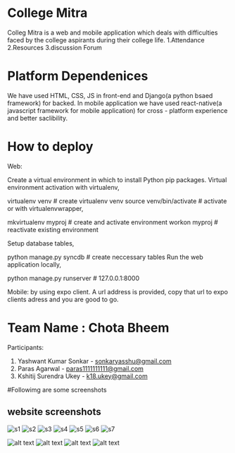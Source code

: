 # College Mitra
Colleg Mitra is a web and mobile application which deals with difficulties faced by the college aspirants during their college life.
1.Attendance
2.Resources
3.discussion Forum

# Platform Dependenices
We have used HTML, CSS, JS in front-end and Django(a python bsaed framework) for backed.
In mobile application we have used react-native(a javascript framework for mobile application) for cross - platform experience 
and better saclibility.

# How to deploy
Web:

Create a virtual environment in which to install Python pip packages. Virtual environment activation with virtualenv,

virtualenv venv          # create virtualenv venv
source venv/bin/activate # activate 
or with virtualenvwrapper,

mkvirtualenv myproj       # create and activate environment
workon myproj             # reactivate existing environment

Setup database tables,

python manage.py syncdb  # create neccessary tables
Run the web application locally,

python manage.py runserver # 127.0.0.1:8000

Mobile:
by using expo client.
A url address is provided, copy that url to expo clients adress and you are good to go.


# Team Name : Chota Bheem
Participants: 
1. Yashwant Kumar Sonkar - sonkaryasshu@gmail.com
2. Paras Agarwal - paras1111111111@gmail.com
3. Kshitij Surendra Ukey - k18.ukey@gmail.com

#Followimg are some screenshots
## website screenshots
![s1](https://user-images.githubusercontent.com/28629964/37562972-aa60b7b0-2a9b-11e8-85a0-d6f435d02a1e.png)
![s2](https://user-images.githubusercontent.com/28629964/37562973-ae8fe04a-2a9b-11e8-8051-942db0c9b964.png)
![s3](https://user-images.githubusercontent.com/28629964/37562975-be612984-2a9b-11e8-966e-54538a1e93f6.png)
![s4](https://user-images.githubusercontent.com/28629964/37562976-c53a406a-2a9b-11e8-9ec4-25e5351fe379.png)
![s5](https://user-images.githubusercontent.com/28629964/37562977-ca67adc0-2a9b-11e8-97fd-74324e4d758c.png)
![s6](https://user-images.githubusercontent.com/28629964/37562979-cf1ebd18-2a9b-11e8-968e-ac4c726b4724.png)
![s7](https://user-images.githubusercontent.com/28629964/37562980-d3ade368-2a9b-11e8-8d06-21a518b2b955.png)

![alt text](https://github.com/kshtiijsu/college_life_hackdunhack/blob/master/img/1.PNG)
![alt text](https://github.com/kshtiijsu/college_life_hackdunhack/blob/master/img/2.PNG)
![alt text](https://github.com/kshtiijsu/college_life_hackdunhack/blob/master/img/3.PNG)
![alt text](https://github.com/kshtiijsu/college_life_hackdunhack/blob/master/img/4.PNG)

